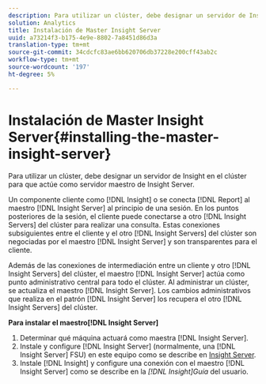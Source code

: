 ```yaml
---
description: Para utilizar un clúster, debe designar un servidor de Insight en el clúster para que actúe como servidor maestro de Insight Server.
solution: Analytics
title: Instalación de Master Insight Server
uuid: a73214f3-b175-4e9e-8802-7a8451d86d3a
translation-type: tm+mt
source-git-commit: 34cdcfc83ae6bb620706db37228e200cff43ab2c
workflow-type: tm+mt
source-wordcount: '197'
ht-degree: 5%

---
```



# Instalación de Master Insight Server{#installing-the-master-insight-server}

Para utilizar un clúster, debe designar un servidor de Insight en el clúster para que actúe como servidor maestro de Insight Server.

Un componente cliente como [!DNL Insight] o se conecta [!DNL Report] al maestro [!DNL Insight Server] al principio de una sesión. En los puntos posteriores de la sesión, el cliente puede conectarse a otro [!DNL Insight Servers] del clúster para realizar una consulta. Estas conexiones subsiguientes entre el cliente y el otro [!DNL Insight Servers] del clúster son negociadas por el maestro [!DNL Insight Server] y son transparentes para el cliente.

Además de las conexiones de intermediación entre un cliente y otro [!DNL Insight Servers] del clúster, el maestro [!DNL Insight Server] actúa como punto administrativo central para todo el clúster. Al administrar un clúster, se actualiza el maestro [!DNL Insight Server]. Los cambios administrativos que realiza en el patrón [!DNL Insight Server] los recupera el otro [!DNL Insight Servers] del clúster.

**Para instalar el maestro[!DNL Insight Server]**

1. Determinar qué máquina actuará como maestra [!DNL Insight Server].
1. Instale y configure [!DNL Insight Server] (normalmente, una [!DNL Insight Server] FSU) en este equipo como se describe en [Insight Server](../../../../../../home/c-inst-svr/c-msr-server/c-msr-server.md).
1. Instale [!DNL Insight] y configure una conexión con el maestro [!DNL Insight Server] como se describe en la *[!DNL Insight]Guía* del usuario.

